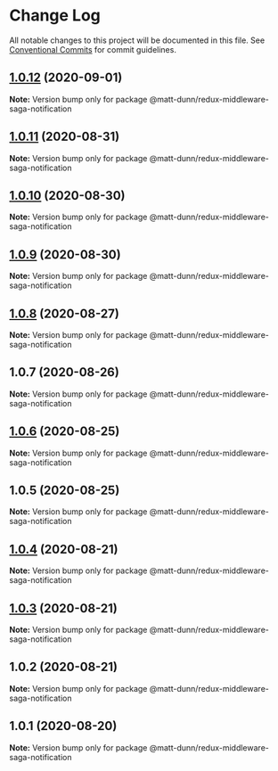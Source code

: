 # Change Log

All notable changes to this project will be documented in this file.
See [Conventional Commits](https://conventionalcommits.org) for commit guidelines.

## [1.0.12](https://github.com/matt-dunn/packages/compare/@matt-dunn/redux-middleware-saga-notification@1.0.10...@matt-dunn/redux-middleware-saga-notification@1.0.12) (2020-09-01)

**Note:** Version bump only for package @matt-dunn/redux-middleware-saga-notification





## [1.0.11](https://github.com/matt-dunn/packages/compare/@matt-dunn/redux-middleware-saga-notification@1.0.10...@matt-dunn/redux-middleware-saga-notification@1.0.11) (2020-08-31)

**Note:** Version bump only for package @matt-dunn/redux-middleware-saga-notification





## [1.0.10](https://github.com/matt-dunn/packages/compare/@matt-dunn/redux-middleware-saga-notification@1.0.9...@matt-dunn/redux-middleware-saga-notification@1.0.10) (2020-08-30)

**Note:** Version bump only for package @matt-dunn/redux-middleware-saga-notification





## [1.0.9](https://github.com/matt-dunn/packages/compare/@matt-dunn/redux-middleware-saga-notification@1.0.8...@matt-dunn/redux-middleware-saga-notification@1.0.9) (2020-08-30)

**Note:** Version bump only for package @matt-dunn/redux-middleware-saga-notification





## [1.0.8](https://github.com/matt-dunn/packages/compare/@matt-dunn/redux-middleware-saga-notification@1.0.7...@matt-dunn/redux-middleware-saga-notification@1.0.8) (2020-08-27)

**Note:** Version bump only for package @matt-dunn/redux-middleware-saga-notification





## 1.0.7 (2020-08-26)

**Note:** Version bump only for package @matt-dunn/redux-middleware-saga-notification





## [1.0.6](https://github.com/matt-dunn/packages/compare/@matt-dunn/redux-middleware-saga-notification@1.0.5...@matt-dunn/redux-middleware-saga-notification@1.0.6) (2020-08-25)

**Note:** Version bump only for package @matt-dunn/redux-middleware-saga-notification





## 1.0.5 (2020-08-25)

**Note:** Version bump only for package @matt-dunn/redux-middleware-saga-notification





## [1.0.4](https://github.com/matt-dunn/packages/compare/@matt-dunn/redux-middleware-saga-notification@1.0.3...@matt-dunn/redux-middleware-saga-notification@1.0.4) (2020-08-21)

**Note:** Version bump only for package @matt-dunn/redux-middleware-saga-notification





## [1.0.3](https://github.com/matt-dunn/packages/compare/@matt-dunn/redux-middleware-saga-notification@1.0.2...@matt-dunn/redux-middleware-saga-notification@1.0.3) (2020-08-21)

**Note:** Version bump only for package @matt-dunn/redux-middleware-saga-notification





## 1.0.2 (2020-08-21)

**Note:** Version bump only for package @matt-dunn/redux-middleware-saga-notification





## 1.0.1 (2020-08-20)

**Note:** Version bump only for package @matt-dunn/redux-middleware-saga-notification
